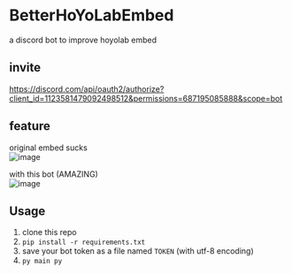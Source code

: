 # BetterHoYoLabEmbed
a discord bot to improve hoyolab embed

## invite
https://discord.com/api/oauth2/authorize?client_id=1123581479092498512&permissions=687195085888&scope=bot

## feature
original embed sucks  
![image](https://github.com/c2t-r/BetterHoYoLabEmbed/assets/80561604/123ee8f5-8b9a-439c-974e-61b7533d8e4f)

with this bot (AMAZING)  
![image](https://github.com/c2t-r/BetterHoYoLabEmbed/assets/80561604/b42e8be5-ff54-4676-944d-dcb7ce5bd6df)

## Usage
1. clone this repo
2. `pip install -r requirements.txt`
3. save your bot token as a file named `TOKEN` (with utf-8 encoding)
4. `py main py`
